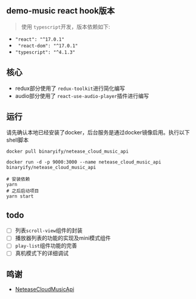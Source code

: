 ## demo-music react hook版本

> 使用 `typescript`开发，版本依赖如下:

- `"react": "^17.0.1"`
- ` "react-dom": "^17.0.1"`
- `"typescript": "^4.1.3"`


## 核心
- redux部分使用了 `redux-toolkit`进行简化编写
- audio部分使用了 `react-use-audio-player`插件进行编写

## 运行
请先确认本地已经安装了docker，后台服务是通过docker镜像启用。执行以下shell脚本
```shell
docker pull binaryify/netease_cloud_music_api

docker run -d -p 9000:3000 --name netease_cloud_music_api    binaryify/netease_cloud_music_api

# 安装依赖
yarn
# 之后启动项目
yarn start
```
## todo
- [ ] 列表`scroll-view`组件的封装
- [ ] 播放器列表的功能的实现及mini模式组件
- [ ] `play-list`组件功能的完善
- [ ] 真机模式下的详细调试

## 鸣谢
 - [NeteaseCloudMusicApi](https://github.com/Binaryify/NeteaseCloudMusicApi)

